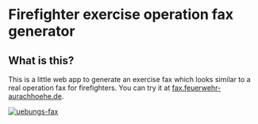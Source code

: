 # Firefighter exercise operation fax generator

## What is this?

This is a little web app to generate an exercise fax which looks similar to a real operation fax for firefighters.
You can try it at [fax.feuerwehr-aurachhoehe.de](https://fax.feuerwehr-aurachhoehe.de/).

[![uebungs-fax](https://user-images.githubusercontent.com/4741199/132197607-d9b85ac7-083a-4d97-b56f-981389f0e881.png)](https://fax.feuerwehr-aurachhoehe.de)
